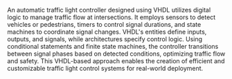 An automatic traffic light controller designed using VHDL utilizes digital logic to manage traffic flow at intersections. It employs sensors to detect vehicles or pedestrians, timers to control signal durations, and state machines to coordinate signal changes. VHDL's entities define inputs, outputs, and signals, while architectures specify control logic. Using conditional statements and finite state machines, the controller transitions between signal phases based on detected conditions, optimizing traffic flow and safety. This VHDL-based approach enables the creation of efficient and customizable traffic light control systems for real-world deployment.

